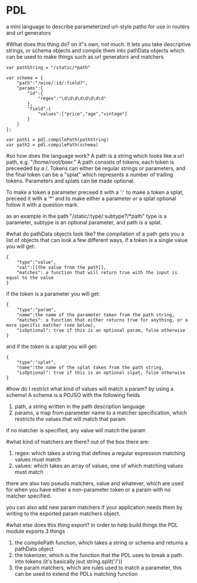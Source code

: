 PDL
===

a mini language to describe parameterized url-style paths for use in routers and url generators

#What does this thing do?
on it"s own, not much. It lets you take descriptive strings, or schema objects and compile them into pathData objects which can be used to make things such as url generators and matchers

```
var pathString = "/static/*path"

var schema = {
	"path":"/wine/:id/:field?",
	"params":{
		"id":{
			"regex":"\d\d\d\d\d\d\d\d"
		},
		"field":{
			"values":["price","age","vintage"]
		}
	}
};

var path1 = pdl.compilePath(pathString)
var path2 = pdl.compilePath(schema)

```

#so how does the language work?
A path is a string which looks like a url path, e.g. "/home/root/beer." A path consists of tokens, each token is preceeded by a /. Tokens can either be regular strings or parameters, and the final token can be a "splat" which represents a number of trailing tokens. Parameters and splats can be made optional.

To make a token a parameter preceed it with a ':' to make a token a splat, preceed it with a '*' and to make either a parameter or a splat optional follow it with a question mark.

as an example in the path "/static/:type/:subtype?/*path" type is a parameter, subtype is an optional parameter, and path is a splat.

#what do pathData objects look like?
the compilation of a path gets you a list of objects that can look a few different ways, if a token is a single value you will get:
```
{
	"type":"value",
	"val":[[the value from the path]],
	"matches": a function that will return true with the input is equal to the value
}
```

if the token is a parameter you will get:

```
{
	"type":"param",
	"name":the name of the parameter taken from the path string,
	"matches": a function that either returns true for anything, or a more specific matcher (see below),
	"isOptional": true if this is an optional param, false otherwise
}
```

and if the token is a splat you will get:
```
{
	"type":"splat",
	"name":the name of the splat taken from the path string,
	"isOptional": true if this is an optional slpat, false otherwise
}
```

#how do I restrict what kind of values will match a param?
by using a schema! A schema is a POJSO with the following fields

1. path, a string written in the path description language
2. params, a map from parameter name to a matcher specification, which restricts the values that will match that param

if no matcher is specified, any value will match the param

#what kind of matchers are there?
out of the box there are:

1. regex: which takes a string that defines a regular expression matching values must match
2. values: which takes an array of values, one of which matching values must match

there are also two pseudo matchers, value and whatever, which are used for when you have either a non-parameter token or a param with no matcher specified.

you can also add new param matchers if your application needs them by writing to the exported param matchers object.

#what else does this thing export?
in order to help build things the PDL module exports 3 things

1. the compilePath function, which takes a string or schema and returns a pathData object
2. the tokenizer, which is the function that the PDL uses to break a path into tokens (it's basically jsut string.split('/'))
3. the param matchers, which are rules used to match a parameter, this can be used to extend the PDLs matching function

